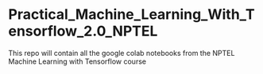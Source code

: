 # Practical_Machine_Learning_With_Tensorflow_2.0_NPTEL
This repo will contain all the google colab notebooks from the NPTEL Machine Learning with Tensorflow course
